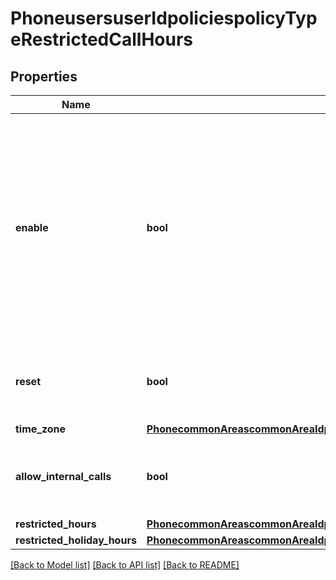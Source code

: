 # PhoneusersuserIdpoliciespolicyTypeRestrictedCallHours

## Properties
Name | Type | Description | Notes
------------ | ------------- | ------------- | -------------
**enable** | **bool** | Whether to define when the user cannot make or accept calls and send SMS. In the restricted hours, calls will follow \&quot;When a call is not answered\&quot; settings. Outbound and inbound emergency calls will still be allowed. | [optional] 
**reset** | **bool** | Whether the user&#x27;s ad hoc recording reset option will use the phone site&#x27;s settings. | [optional] 
**time_zone** | [**PhonecommonAreascommonAreaIdpoliciespolicyTypeRestrictedCallHoursTimeZone**](PhonecommonAreascommonAreaIdpoliciespolicyTypeRestrictedCallHoursTimeZone.md) |  | [optional] 
**allow_internal_calls** | **bool** | Whether to allow internal calls/SMS during restricted hours. | [optional] 
**restricted_hours** | [**PhonecommonAreascommonAreaIdpoliciespolicyTypeRestrictedCallHoursRestrictedHours**](PhonecommonAreascommonAreaIdpoliciespolicyTypeRestrictedCallHoursRestrictedHours.md) |  | [optional] 
**restricted_holiday_hours** | [**PhonecommonAreascommonAreaIdpoliciespolicyTypeRestrictedCallHoursRestrictedHolidayHours**](PhonecommonAreascommonAreaIdpoliciespolicyTypeRestrictedCallHoursRestrictedHolidayHours.md) |  | [optional] 

[[Back to Model list]](../README.md#documentation-for-models) [[Back to API list]](../README.md#documentation-for-api-endpoints) [[Back to README]](../README.md)

